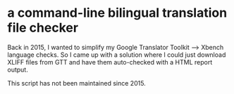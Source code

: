 # a command-line bilingual translation file checker

Back in 2015, I wanted to simplify my Google Translator Toolkit --> Xbench language checks. So I came up with a solution where I could just download XLIFF files from GTT and have them auto-checked with a HTML report output.

This script has not been maintained since 2015.
